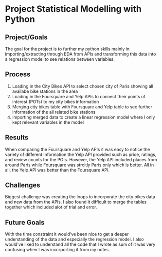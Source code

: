 # Project Statistical Modelling with Python

## Project/Goals

The goal for the project is to further my python skills mainly in importing/extracting through EDA from APIs and transforming this data into a regression model to see relations between variables.


## Process

1. Loading in the City Bikes API to select chosen city of Paris showing all availabe bike stations in the area
2. Loading in the Foursquare and Yelp APIs to connect their points of interest (POTs) to my city bikes information 
3. Merging city bikes table with Foursquare and Yelp table to see further information of the all related bike stations
4. Importing merged data to create a linear regression model where I only kept relevant variables in the model 


## Results

When comparing the Foursquare and Yelp APIs it was easy to notice the variety of different information the Yelp API provided such as price, ratings, and review counts for the POIs. However, the Yelp API included places from around Paris while Foursquare was strcitly Paris only which is better. All in all, the Yelp API was better than the Foursquare API.


## Challenges 

Biggest challenge was creating the loops to incorporate the city bikes data and new data from the APIs. I also found it difficult to merge the tables together which included alot of trial and error.


## Future Goals

With the time constraint it would've been nice to get a deeper understanding of the data and especially the regression model. I also would've liked to understand all the code that I wrote as sum of it was very confusing when I was incorporting it from my notes.

